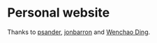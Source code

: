 # Personal website


Thanks to [psander](https://www.cse.ust.hk/~psander/), [jonbarron](https://github.com/jonbarron/jonbarron_website) and [Wenchao Ding](https://wenchaoding.github.io/personal/index.html).

